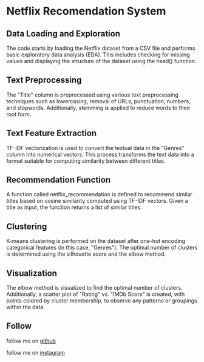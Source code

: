# Netflix Recomendation System

## Data Loading and Exploration

The code starts by loading the Netflix dataset from a CSV file and performs basic exploratory data analysis (EDA).
This includes checking for missing values and displaying the structure of the dataset using the head() function.

## Text Preprocessing

The "Title" column is preprocessed using various text preprocessing techniques such as lowercasing, removal of URLs, punctuation, numbers, and stopwords. 
Additionally, stemming is applied to reduce words to their root form.

## Text Feature Extraction

TF-IDF vectorization is used to convert the textual data in the "Genres" column into numerical vectors. 
This process transforms the text data into a format suitable for computing similarity between different titles.

## Recommendation Function

A function called netflix_recommendation is defined to recommend similar titles based on cosine similarity computed using TF-IDF vectors. 
Given a title as input, the function returns a list of similar titles.

## Clustering

K-means clustering is performed on the dataset after one-hot encoding categorical features (in this case, "Genres"). 
The optimal number of clusters is determined using the silhouette score and the elbow method.

## Visualization

The elbow method is visualized to find the optimal number of clusters. Additionally, a scatter plot of "Rating" vs. 
"IMDb Score" is created, with points colored by cluster membership, to observe any patterns or groupings within the data.

## Follow

follow me on [github](https://github.com/ayaskant-12)

follow me on [instagram](https://www.instagram.com/ayaskant_dash_03/)
